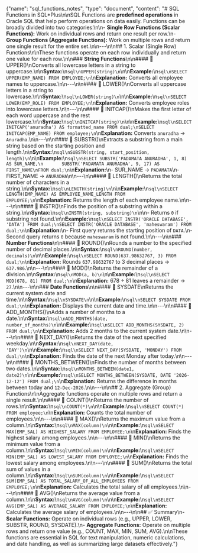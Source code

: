 {"name": "sql\_functions\_notes", "type": "document", "content": "# SQL Functions in SQL\*Plus\n\nSQL Functions are **predefined operations** in Oracle SQL that help perform operations on data easily. Functions can be broadly divided into two categories:\n\n- **Single Row Functions (Scalar Functions):** Work on individual rows and return one result per row.\n- **Group Functions (Aggregate Functions):** Work on multiple rows and return one single result for the entire set.\n\n---\n\n## 1. Scalar (Single Row) Functions\n\nThese functions operate on each row individually and return one value for each row.\n\n### **String Functions**\n\n#### 🔹 UPPER()\nConverts all lowercase letters in a string to uppercase.\n\n**Syntax:**\n`sql\nUPPER(string)\n`\n\n**Example:**\n`sql\nSELECT UPPER(EMP_NAME) FROM EMPLOYEE;\n`\n**Explanation:** Converts all employee names to uppercase.\n\n---\n\n#### 🔹 LOWER()\nConverts all uppercase letters in a string to lowercase.\n\n**Syntax:**\n`sql\nLOWER(string)\n`\n\n**Example:**\n`sql\nSELECT LOWER(EMP_ROLE) FROM EMPLOYEE;\n`\n**Explanation:** Converts employee roles into lowercase letters.\n\n---\n\n#### 🔹 INITCAP()\nMakes the first letter of each word uppercase and the rest lowercase.\n\n**Syntax:**\n`sql\nINITCAP(string)\n`\n\n**Example:**\n`sql\nSELECT INITCAP('anuradha') AS formatted_name FROM dual;\nSELECT INITCAP(EMP_NAME) FROM employee;\n`\n**Explanation:** Converts `anuradha` → `Anuradha`.\n\n---\n\n#### 🔹 SUBSTR()\nExtracts a substring from a main string based on the starting position and length.\n\n**Syntax:**\n`sql\nSUBSTR(string, start_position, length)\n`\n\n**Example:**\n`sql\nSELECT SUBSTR('PADAMATA ANURADHA', 1, 8) AS SUR_NAME,\n       SUBSTR('PADAMATA ANURADHA', 9, 17) AS FIRST_NAME\nFROM dual;\n`\n**Explanation:**\n- SUR\_NAME → `PADAMATA`\n- FIRST\_NAME → `ANURADHA`\n\n---\n\n#### 🔹 LENGTH()\nReturns the total number of characters in a string.\n\n**Syntax:**\n`sql\nLENGTH(string)\n`\n\n**Example:**\n`sql\nSELECT LENGTH(EMP_NAME) AS EMPLOYEE_NAME_LENGTH FROM EMPLOYEE;\n`\n**Explanation:** Returns the length of each employee name.\n\n---\n\n#### 🔹 INSTR()\nFinds the position of a substring within a string.\n\n**Syntax:**\n`sql\nINSTR(string, substring)\n`\n\n- Returns `0` if substring not found.\n\n**Example:**\n`sql\nSELECT INSTR('ORACLE DATABASE', 'DATA') FROM dual;\nSELECT INSTR('ORACLE DATABASE', 'maheswaram') FROM dual;\n`\n**Explanation:**\n- First query returns the starting position of `DATA`.\n- Second query returns `0` because `maheswaram` is not found.\n\n---\n\n### **Number Functions**\n\n#### 🔹 ROUND()\nRounds a number to the specified number of decimal places.\n\n**Syntax:**\n`sql\nROUND(number, decimals)\n`\n\n**Example:**\n`sql\nSELECT ROUND(637.98632767, 3) FROM dual;\n`\n**Explanation:** Rounds `637.98632767` to 3 decimal places → `637.986`.\n\n---\n\n#### 🔹 MOD()\nReturns the remainder of a division.\n\n**Syntax:**\n`sql\nMOD(a, b)\n`\n\n**Example:**\n`sql\nSELECT MOD(678, 81) FROM dual;\n`\n**Explanation:** 678 ÷ 81 leaves a remainder → `27`.\n\n---\n\n### **Date Functions**\n\n#### 🔹 SYSDATE\nReturns the current system date and time.\n\n**Syntax:**\n`sql\nSYSDATE\n`\n\n**Example:**\n`sql\nSELECT SYSDATE FROM dual;\n`\n**Explanation:** Displays the current date and time.\n\n---\n\n#### 🔹 ADD\_MONTHS()\nAdds a number of months to a date.\n\n**Syntax:**\n`sql\nADD_MONTHS(date, number_of_months)\n`\n\n**Example:**\n`sql\nSELECT ADD_MONTHS(SYSDATE, 2) FROM dual;\n`\n**Explanation:** Adds 2 months to the current system date.\n\n---\n\n#### 🔹 NEXT\_DAY()\nReturns the date of the next specified weekday.\n\n**Syntax:**\n`sql\nNEXT_DAY(date, 'DAY')\n`\n\n**Example:**\n`sql\nSELECT NEXT_DAY(SYSDATE, 'MONDAY') FROM dual;\n`\n**Explanation:** Finds the date of the next Monday after today.\n\n---\n\n#### 🔹 MONTHS\_BETWEEN()\nFinds the number of months between two dates.\n\n**Syntax:**\n`sql\nMONTHS_BETWEEN(date1, date2)\n`\n\n**Example:**\n`sql\nSELECT MONTHS_BETWEEN(SYSDATE, DATE '2026-12-12') FROM dual;\n`\n**Explanation:** Returns the difference in months between today and `12-Dec-2026`.\n\n---\n\n## 2. Aggregate (Group) Functions\n\nAggregate functions operate on multiple rows and return a single result.\n\n#### 🔹 COUNT()\nReturns the number of rows.\n\n**Syntax:**\n`sql\nCOUNT(*)\n`\n\n**Example:**\n`sql\nSELECT COUNT(*) FROM employee;\n`\n**Explanation:** Counts the total number of employees.\n\n---\n\n#### 🔹 MAX()\nReturns the maximum value from a column.\n\n**Syntax:**\n`sql\nMAX(column)\n`\n\n**Example:**\n`sql\nSELECT MAX(EMP_SAL) AS HIGHEST_SALARY FROM EMPLOYEE;\n`\n**Explanation:** Finds the highest salary among employees.\n\n---\n\n#### 🔹 MIN()\nReturns the minimum value from a column.\n\n**Syntax:**\n`sql\nMIN(column)\n`\n\n**Example:**\n`sql\nSELECT MIN(EMP_SAL) AS LOWEST_SALARY FROM EMPLOYEE;\n`\n**Explanation:** Finds the lowest salary among employees.\n\n---\n\n#### 🔹 SUM()\nReturns the total sum of values in a column.\n\n**Syntax:**\n`sql\nSUM(column)\n`\n\n**Example:**\n`sql\nSELECT SUM(EMP_SAL) AS TOTAL_SALARY_OF_ALL_EMPLOYEES FROM EMPLOYEE;\n`\n**Explanation:** Calculates the total salary of all employees.\n\n---\n\n#### 🔹 AVG()\nReturns the average value from a column.\n\n**Syntax:**\n`sql\nAVG(column)\n`\n\n**Example:**\n`sql\nSELECT AVG(EMP_SAL) AS AVERAGE_SALARY FROM EMPLOYEE;\n`\n**Explanation:** Calculates the average salary of employees.\n\n---\n\n## ✅ Summary\n- **Scalar Functions:** Operate on individual rows (e.g., UPPER, LOWER, SUBSTR, ROUND, SYSDATE).\n- **Aggregate Functions:** Operate on multiple rows and return one value (e.g., COUNT, MAX, MIN, SUM, AVG).\n\nThese functions are essential in SQL for text manipulation, numeric calculations, and date handling, as well as summarizing large datasets effectively."}
